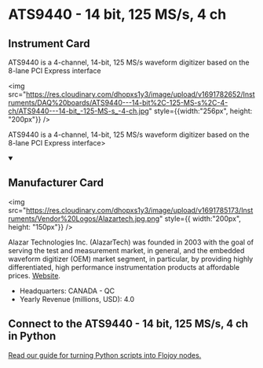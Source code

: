 
# ATS9440 - 14 bit, 125 MS/s, 4 ch

## Instrument Card

<div className="flex">

<div>

ATS9440 is a 4-channel, 14-bit, 125 MS/s waveform digitizer based on the 8-lane PCI Express interface

</div>

<img src="https://res.cloudinary.com/dhopxs1y3/image/upload/v1691782652/Instruments/DAQ%20boards/ATS9440---14-bit%2C-125-MS-s%2C-4-ch/ATS9440---14-bit_-125-MS-s_-4-ch.jpg" style={{width:"256px", height: "200px"}} />

</div>

ATS9440 is a 4-channel, 14-bit, 125 MS/s waveform digitizer based on the 8-lane PCI Express interface>

<details open>
<summary><h2>Manufacturer Card</h2></summary>

<img src="https://res.cloudinary.com/dhopxs1y3/image/upload/v1691785173/Instruments/Vendor%20Logos/Alazartech.jpg.png" style={{ width:"200px", height: "150px"}} />

Alazar Technologies Inc. (AlazarTech) was founded in 2003 with the goal of serving the test and measurement market, in general, and the embedded waveform digitizer (OEM) market segment, in particular, by providing highly differentiated, high performance instrumentation products at affordable prices. <a href="https://www.alazartech.com/">Website</a>.

<ul>
  <li>Headquarters: CANADA - QC</li>
  <li>Yearly Revenue (millions, USD): 4.0</li>
</ul>
</details>

## Connect to the ATS9440 - 14 bit, 125 MS/s, 4 ch in Python

[Read our guide for turning Python scripts into Flojoy nodes.](https://docs.flojoy.ai/custom-nodes/creating-custom-node/)


